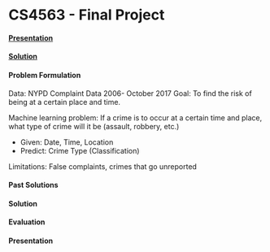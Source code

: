 # CS4563 - Final Project
#### [Presentation](ML_Presentation.pdf)
#### [Solution](Crime_Project.ipynb)



#### Problem Formulation
Data:	NYPD Complaint Data 2006- October 2017
Goal: 	To find the risk of being at a certain place and time.

Machine learning problem: 
If a crime is to occur at a certain time and place, what type of crime will it be (assault, robbery, etc.)
* Given: Date, Time, Location 
* Predict: Crime Type (Classification)

Limitations: False complaints, crimes that go unreported

#### Past Solutions
#### Solution
#### Evaluation
#### Presentation

